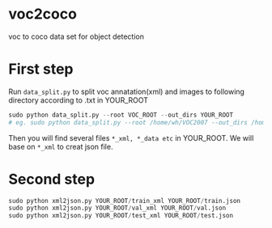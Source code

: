 # voc2coco
 voc to coco data set for object detection

# First step

Run `data_split.py` to split voc annatation(xml) and images to following directory according to .txt in YOUR_ROOT

```python
sudo python data_split.py --root VOC_ROOT --out_dirs YOUR_ROOT
# eg. sudo python data_split.py --root /home/wh/VOC2007 --out_dirs /home/wh/data
```

Then you will find several files `*_xml, *_data etc` in YOUR_ROOT. We will base on `*_xml` to creat json file. 

#  Second step
```python
sudo python xml2json.py YOUR_ROOT/train_xml YOUR_ROOT/train.json
sudo python xml2json.py YOUR_ROOT/val_xml YOUR_ROOT/val.json
sudo python xml2json.py YOUR_ROOT/test_xml YOUR_ROOT/test.json
```
